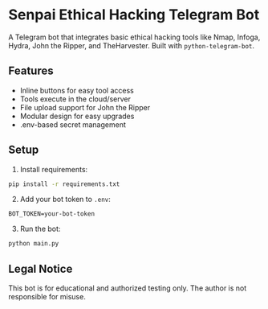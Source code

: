 # Senpai Ethical Hacking Telegram Bot

A Telegram bot that integrates basic ethical hacking tools like Nmap, Infoga, Hydra, John the Ripper, and TheHarvester. Built with `python-telegram-bot`.

## Features

- Inline buttons for easy tool access
- Tools execute in the cloud/server
- File upload support for John the Ripper
- Modular design for easy upgrades
- .env-based secret management

## Setup

1. Install requirements:
```bash
pip install -r requirements.txt
```

2. Add your bot token to `.env`:
```env
BOT_TOKEN=your-bot-token
```

3. Run the bot:
```bash
python main.py
```

## Legal Notice

This bot is for educational and authorized testing only. The author is not responsible for misuse.
